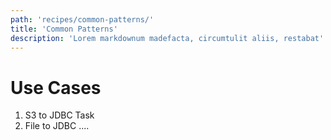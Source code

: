 ```yaml
---
path: 'recipes/common-patterns/'
title: 'Common Patterns'
description: 'Lorem markdownum madefacta, circumtulit aliis, restabat'
---
```


# Use Cases

1. S3 to JDBC Task
2. File to JDBC
   ....
